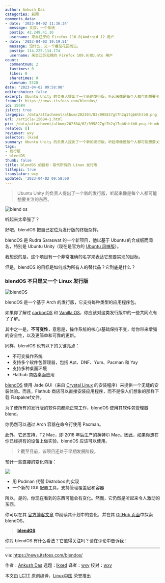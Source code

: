 ```yaml
---
author: Ankush Das
categories: 新闻
comments_data:
- date: '2023-04-02 11:36:34'
  message: 又双，一个系统
  postip: 42.249.41.10
  username: 来自辽宁的 Firefox 110.0|Android 12 用户
- date: '2023-04-03 19:19:51'
  message: 没什么，又一个番茄花园而已。
  postip: 114.225.114.174
  username: 来自江苏无锡的 Firefox 109.0|Ubuntu 用户
count:
  commentnum: 2
  favtimes: 0
  likes: 0
  sharetimes: 0
  viewnum: 5520
date: '2023-04-02 09:58:00'
editorchoice: false
excerpt: Ubuntu Unity 的负责人提出了一个新的发行版，听起来像是每个人都可能想要关注的东西。
fromurl: https://news.itsfoss.com/blendos/
id: 15684
islctt: true
largepic: /data/attachment/album/202304/02/095827gt7h2q17qb6thtb0.png
url: /article-15684-1.html
pic: /data/attachment/album/202304/02/095827gt7h2q17qb6thtb0.png.thumb.jpg
related: []
reviewer: wxy
selector: lkxed
summary: Ubuntu Unity 的负责人提出了一个新的发行版，听起来像是每个人都可能想要关注的东西。
tags:
- 发行版
- blendOS
thumb: false
title: blendOS 的目标：取代所有的 Linux 发行版
titlepic: true
translator: wxy
updated: '2023-04-02 09:58:00'
---
```



> 
> Ubuntu Unity 的负责人提出了一个新的发行版，听起来像是每个人都可能想要关注的东西。
> 
> 
> 


![blend os](/data/attachment/album/202304/02/095827gt7h2q17qb6thtb0.png)


听起来太牵强了？


好吧，blendOS 把自己定位为发行版的终极杂拌。


blendOS 是 Rudra Saraswat 的一个新项目，他以基于 Ubuntu 的合成版而闻名，特别是 Ubuntu Unity（现在是官方的 [Ubuntu 风味版](https://itsfoss.com/which-ubuntu-install/?ref=its-foss-news)）。


我想说的是，这个项目有一个非常准确的名字来表达它想要实现的目标。


但是，blendOS 的目标是如何成为所有人的替代品？它到底是什么？


### blendOS 不只是又一个 Linux 发行版


![blendOS](/data/attachment/album/202304/02/095902m5y0zh9xia5yiq6a.jpg)


blendOS 是一个基于 Arch 的发行版，它支持每种类型的应用程序包。


如果你了解过 [carbonOS](https://news.itsfoss.com/carbonos/) 和 [Vanilla OS](https://news.itsfoss.com/vanilla-os-debian-ubuntu/)，你应该对这类发行版中的一些共同点有了了解。


其中之一是，**不可变性**，意思是，操作系统的核心/基础保持不变，给你带来增强的安全性，以及更简单和可靠的更新。


同样，blendOS 也有以下的关键亮点：


* 不可变操作系统
* 支持多个软件包管理器，包括 Apt、DNF、Yum、Pacman 和 Yay
* 支持多种桌面环境
* Flathub 商店桌面应用


[blendOS](https://blendos.co/?ref=its-foss-news) 使用 Jade GUI（来自 [Crystal Linux](https://news.itsfoss.com/crystal-linux-dev/) 的安装程序）来提供一个无缝的安装体验。而且，Flathub 商店可以直接安装应用程序，而不是像人们想象的那样下载 Flatpakref文件。


为了使所有的发行版的软件包都能正常工作，blendOS 使用其软件包管理器 blend。


你仍然可以通过 Arch 容器在命令行使用 Pacman。


此外，它还支持，T2 Mac，即 2018 年后生产的英特尔 Mac。因此，如果你想在你已经拥有的设备上做实验，blendOS 应该可以使用。



> 
> ? 截至目前，该项目还处于早期发展阶段。
> 
> 
> 


预计一些直接的变化包括：


![](/data/attachment/album/202304/02/095828sn0azmjeskan7nke.png)


* 用 Podman 代替 Distrobox 的实现
* 一个新的 GUI 配置工具，支持管理覆盖层和容器


所以，是的，你现在看到的东西可能会有变化。然而，它仍然是听起来令人激动的东西。


你可以在其 [官方博客文章](https://blendos.co/future-of-blendos/?ref=its-foss-news) 中阅读其计划中的变化，并在其 [GitHub 页面](https://github.com/blend-os?ref=its-foss-news)中探索 blendOS。



> 
> **[blendOS](https://blendos.co/?ref=its-foss-news)**
> 
> 
> 


你对 blendOS 有什么看法？它值得关注吗？请在评论中告诉我！




---


via: <https://news.itsfoss.com/blendos/>


作者：[Ankush Das](https://news.itsfoss.com/author/ankush/) 选题：[lkxed](https://github.com/lkxed/) 译者：[wxy](https://github.com/wxy) 校对：[wxy](https://github.com/wxy)


本文由 [LCTT](https://github.com/LCTT/TranslateProject) 原创编译，[Linux中国](https://linux.cn/) 荣誉推出